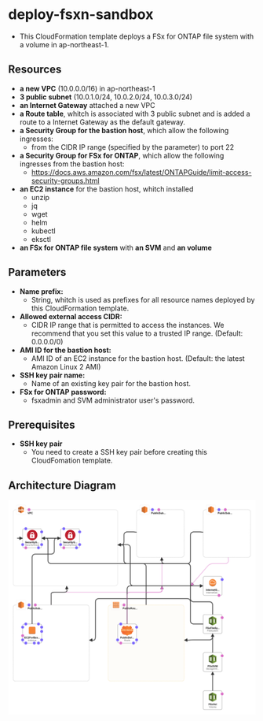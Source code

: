# deploy-fsxn-sandbox
- This CloudFormation template deploys a FSx for ONTAP file system with a volume in ap-northeast-1.
## Resources
- **a new VPC** (10.0.0.0/16) in ap-northeast-1
- **3 public subnet** (10.0.1.0/24, 10.0.2.0/24, 10.0.3.0/24)
- **an Internet Gateway** attached a new VPC
- **a Route table**, whitch is associated with 3 public subnet and is added a route to a Internet Gateway as the default gateway.
- **a Security Group for the bastion host**, which allow the following ingresses:
  - from the CIDR IP range (specified by the parameter) to port 22
- **a Security Group for FSx for ONTAP**, which allow the following ingresses from the bastion host:
  - https://docs.aws.amazon.com/fsx/latest/ONTAPGuide/limit-access-security-groups.html
- **an EC2 instance** for the bastion host, whitch installed
  - unzip
  - jq
  - wget
  - helm
  - kubectl
  - eksctl
- **an FSx for ONTAP file system** with **an SVM** and **an volume**

## Parameters
- **Name prefix:**
  - String, whitch is used as prefixes for all resource names deployed by this CloudFormation template.
- **Allowed external access CIDR:**
  - CIDR IP range that is permitted to access the instances. We recommend
    that you set this value to a trusted IP range. (Default: 0.0.0.0/0)
- **AMI ID for the bastion host:**
  - AMI ID of an EC2 instance for the bastion host. (Default: the latest Amazon Linux 2 AMI)
- **SSH key pair name:**
  - Name of an existing key pair for the bastion host.
- **FSx for ONTAP password:**
  - fsxadmin and SVM administrator user's password.

## Prerequisites
- **SSH key pair**
  - You need to create a SSH key pair before creating this CloudFomation template.

## Architecture Diagram
![deploy-fsxn-sandbox.png](deploy-fsxn-sandbox.png)
